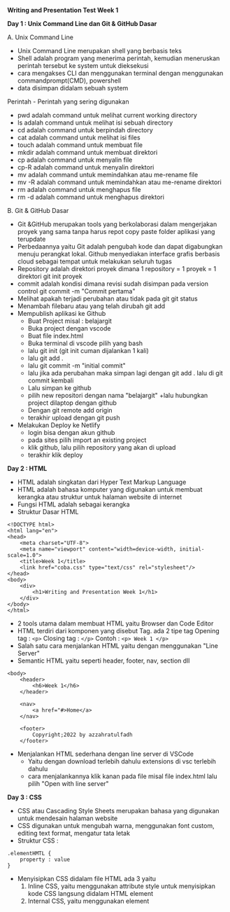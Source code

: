**Writing and Presentation Test Week 1**

**Day 1 : Unix Command Line dan Git & GitHub Dasar**

A. Unix Command Line
* Unix Command Line merupakan shell yang berbasis teks
* Shell adalah program yang menerima perintah, kemudian meneruskan perintah tersebut ke system untuk dieksekusi
* cara mengakses CLI dan menggunakan terminal dengan menggunakan commandprompt(CMD), powershell
* data disimpan didalam sebuah system

Perintah - Perintah yang sering digunakan
* pwd adalah command untuk melihat current working directory
* ls adalah command untuk melihat isi sebuah directory 
* cd adalah command untuk berpindah directory
* cat adalah command untuk melihat isi files 
* touch adalah command untuk membuat file
* mkdir adalah command untuk membuat direktori
* cp adalah command untuk menyalin file
* cp-R adalah command untuk menyalin direktori 
* mv adalah command untuk memindahkan atau me-rename file
* mv -R adalah command untuk memindahkan atau me-rename direktori 
* rm adalah command untuk menghapus file 
* rm -d adalah  command untuk menghapus direktori


B. Git & GitHub Dasar
* Git &GitHub merupakan tools yang berkolaborasi dalam mengerjakan proyek yang sama tanpa harus repot copy paste folder aplikasi yang terupdate
* Perbedaannya yaitu Git adalah pengubah kode dan dapat digabungkan menuju perangkat lokal. Github menyediakan interface grafis berbasis cloud sebagai tempat untuk melakukan seluruh tugas
* Repository adalah direktori proyek dimana
1 repository = 1 proyek = 1 direktori
    git init proyek
* commit adalah kondisi dimana revisi sudah disimpan pada version control
    git commit -m "Commit pertama"
* Melihat apakah terjadi perubahan atau tidak pada git
    git status
* Menambah filebaru atau yang telah dirubah
    git add
* Mempublish aplikasi ke Github
    + Buat Project misal : belajargit
    + Buka project dengan vscode
    + Buat file index.html
    + Buka terminal di vscode pilih yang bash
    + lalu git init (git init cuman dijalankan 1 kali)
    + lalu git add .
    + lalu git commit -m "initial commit"
    + lalu jika ada perubahan maka simpan lagi dengan git add . lalu di git commit kembali
    + Lalu simpan ke github
    + pilih new repositori dengan nama "belajargit"
    +lalu hubungkan project dilaptop dengan github
    + Dengan git remote add origin
    + terakhir upload dengan git push
* Melakukan Deploy ke Netlify
    + login bisa dengan akun github
    + pada sites pilih import an existing project
    + klik github, lalu pilih repository yang akan di upload
    + terakhir klik deploy

**Day 2 : HTML**
* HTML adalah singkatan dari Hyper Text Markup Language
* HTML adalah bahasa komputer yang digunakan untuk membuat kerangka atau struktur untuk halaman website di internet
* Fungsi HTML adalah sebagai kerangka
* Struktur Dasar HTML
```
<!DOCTYPE html>
<html lang="en">
<head>
    <meta charset="UTF-8">
    <meta name="viewport" content="width=device-width, initial-scale=1.0">
    <title>Week 1</title>
    <link href="coba.css" type="text/css" rel="stylesheet"/>
</head>
<body>
    <div>
        <h1>Writing and Presentation Week 1</h1>
    </div>
</body>
</html>
```
* 2 tools utama dalam membuat HTML yaitu Browser dan Code Editor
* HTML terdiri dari komponen yang disebut Tag. ada 2 tipe tag
        Opening tag : ``<p>``
        Closing tag : ``</p>``
        Contoh : ``<p> Week 1 </p>``
* Salah satu cara menjalankan HTML yaitu dengan menggunakan "Line Server"
* Semantic HTML yaitu seperti header, footer, nav, section dll
```
<body>
    <header>
        <h6>Week 1</h6>
    </header>
    
    <nav>
        <a href="#>Home</a>
    </nav>
    
    <footer>
        Copyright;2022 by azzahratulfadh
    </footer>
```
* Menjalankan HTML sederhana dengan line server di VSCode
    + Yaitu dengan download terlebih dahulu extensions di vsc terlebih dahulu
    + cara menjalankannya klik kanan pada file misal file index.html lalu pilih "Open with line server"

**Day 3 : CSS**
* CSS atau Cascading Style Sheets merupakan bahasa yang digunakan untuk mendesain halaman website
* CSS digunakan untuk mengubah warna, menggunakan font custom, editing text format, mengatur tata letak 
* Struktur CSS :
```
.elementHMTL {
    property : value
}
```
* Menyisipkan CSS didalam file HTML ada 3 yaitu
    1. Inline CSS, yaitu menggunakan attribute style untuk menyisipkan kode CSS langsung didalam HTML element
    2. Internal CSS, yaitu menggunakan element <style> untuk menyisipkan kode CSS. Element <style> tersebut diletakkan didalam element
    3. External CSS, yaitu sebuah file CSS terpisah yang disambungkan dengan file HTML dengan menggunakan element <link>
* Cara mengakses file CSS di HTML
```
<link href="styles.css" type="text/css" rel="stylesheet"/>
```
* Flexbox adalah cara untuk mengatur layout
* Flexbox memiliki kemampuan untuk menyesuaikan layout secara otomatis
* Flexbox memiliki 1 parent/container dan bisa beberapa child/item
* Flex-dirextion digunakan untuk mengatur letak item child
* Flex-wrap akan membuat tata letak item children dalam 1 line saja
* Flex-flow digunakan sebagai shortcut untuk set up flex-direction dan flex-wrap bersamaan
* Properti order pada flex berfungsi untuk ordering item mana yang ingin diatur posisinya berdasarkan urutan order
* Justify-content digunakan untuk mengatur tata letak dan sopace antar item child secara horizontal atau main axis
* Flex-grow digunakan untuk mengatur suatu item child pada flexbox
* Flex-shrink adalah properti yang membuat size suatu item child mengecil secara relatif terhadap item child yang lainnya
* Flex-basis adalah properti yang sama fungsinya seperti width

**Day 4 : Algoritma dan Data Structures**
* Algoritma adalah deskripsi berupa step-step yang dibutuhkan untuk menyelesaikan suatu masalah
* Data Struktur digunakan untuk mengelola data Sedangkan Algoritma yang akan menyelesaikan suatu permasalahan menggunakan data tersebut
* Pseudocode adalah menuliskan algoritma dengan umumnya bahasa inggris sebelum diimplementasikan ke bahasa pemograman tertentu
* Manfaat algoritma yaitu membantu untuk menyelesaikan masalah secara runtut
* Algoritma sederhana "Saat proses minum"
    + pertama pergi menambil gelas
    + lalu pergi ketempat galon
    + kemudian mengambil air
    + lalu meminumnya
* Algoritma dalam bahasa pemrograman
```
nilai1 = 15
nilai2 = 4
Output = Input1 + Input2
Print ("Result", output)
```


**Day 5 : JavaScript Dasar (Conditional & Looping)**
* Javascript adalah bahasa pemrograman yang digunakan untuk membuat suatu website menjadi interaktif
* Contoh Syntax Javascript :
    1. prompt
    2. alert
    3. confirm
* Tipe data pada javascript yaitu
    1. Number, yaitu tipe jenis angka. ada integer dan float
    2. String, yaitu terdiri dari huruf, angka, spasi dan simbol. ada char
    3. Boolean, yaitu tipe data yang memiliki nilai true or false
    4. Null, yaitu tipe data pada sebuah variabel yang tidak memiliki nilai
    5. Undefined, yaitu tipe data yang mempresentasikan variabel yang tidak memiliki nilai
    6. Object, yaitu tipe data yang berisi nilai dan berhubungan dengan dunia nyata
* 3 cara mendefinisikan variabel :
    1. var
    2. let
    3. const
* Contoh :
    
    let nama : "aya";
    let umur : 20:
    console.log(nama);//output : aya
    console.log(umur);//output : 20

***Conditional***
* Conditonal(persyaratan)
* 2 pernulisan perintah conditional
    + menggunakan if, else if dan else
    + menggunakan switch dan case
* Contoh :
```
let nilaiAndi = 95;

if (nilaiAndi > 80) {
  console.log("SANGAT MEMUASKAN");
} else if (nilaiAndi >= 60 && nilaiAndi <= 80) {
  console.log("MEMUASKAN");
} else {
  console.log("JANGAN MENYERAH, COBA LAGI!");
}

// Output: SANGAT MEMUASKAN
```

***Looping***
* looping(perulangan)
* 5 jenis loop di javascript
    + for
    + for...in
    + for...of
    + while
    + do...while
* Contoh : Perulangan 1-10
```
for(let i = 1; i<=10; i++){
    if(i == 6){
       console.log(i, "yeyy ketemu")
    }else{
       console.log(i)
    }
}
```
